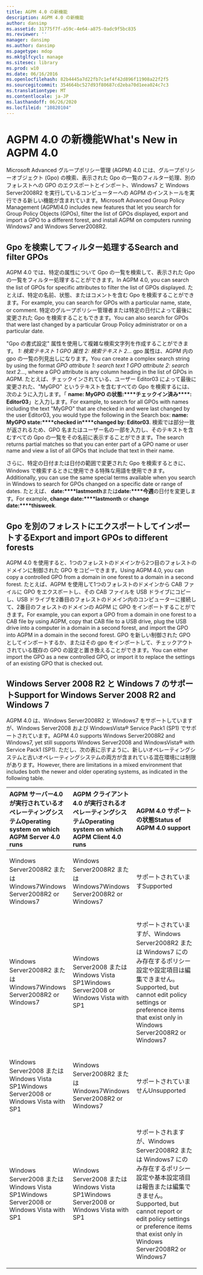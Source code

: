 ```yaml
---
title: AGPM 4.0 の新機能
description: AGPM 4.0 の新機能
author: dansimp
ms.assetid: 31775f7f-a59c-4e64-a875-0adc9f5bc835
ms.reviewer: ''
manager: dansimp
ms.author: dansimp
ms.pagetype: mdop
ms.mktglfcycl: manage
ms.sitesec: library
ms.prod: w10
ms.date: 06/16/2016
ms.openlocfilehash: 82b4445a7d22fb7c1ef4f42d896f11908a22f2f5
ms.sourcegitcommit: 354664bc527d93f80687cd2eba70d1eea024c7c3
ms.translationtype: MT
ms.contentlocale: ja-JP
ms.lasthandoff: 06/26/2020
ms.locfileid: "10820104"
---
```

# <span data-ttu-id="4ed69-103">AGPM 4.0 の新機能</span><span class="sxs-lookup"><span data-stu-id="4ed69-103">What's New in AGPM 4.0</span></span>


<span data-ttu-id="4ed69-104">Microsoft Advanced グループポリシー管理 (AGPM) 4.0 には、グループポリシーオブジェクト (Gpo) の検索、表示された Gpo の一覧のフィルター処理、別のフォレストへの GPO のエクスポートとインポート、Windows7 と Windows Server2008R2 を実行しているコンピューターへの AGPM のインストールを実行できる新しい機能が含まれています。</span><span class="sxs-lookup"><span data-stu-id="4ed69-104">Microsoft Advanced Group Policy Management (AGPM)4.0 includes new features that let you search for Group Policy Objects (GPOs), filter the list of GPOs displayed, export and import a GPO to a different forest, and install AGPM on computers running Windows7 and Windows Server2008R2.</span></span>

## <span data-ttu-id="4ed69-105">Gpo を検索してフィルター処理する</span><span class="sxs-lookup"><span data-stu-id="4ed69-105">Search and filter GPOs</span></span>


<span data-ttu-id="4ed69-106">AGPM 4.0 では、特定の属性について Gpo の一覧を検索して、表示された Gpo の一覧をフィルター処理することができます。</span><span class="sxs-lookup"><span data-stu-id="4ed69-106">In AGPM 4.0, you can search the list of GPOs for specific attributes to filter the list of GPOs displayed.</span></span> <span data-ttu-id="4ed69-107">たとえば、特定の名前、状態、またはコメントを含む Gpo を検索することができます。</span><span class="sxs-lookup"><span data-stu-id="4ed69-107">For example, you can search for GPOs with a particular name, state, or comment.</span></span> <span data-ttu-id="4ed69-108">特定のグループポリシー管理者または特定の日付によって最後に変更された Gpo を検索することもできます。</span><span class="sxs-lookup"><span data-stu-id="4ed69-108">You can also search for GPOs that were last changed by a particular Group Policy administrator or on a particular date.</span></span>

<span data-ttu-id="4ed69-109">"Gpo の書式設定" 属性を使用して複雑な検索文字列を作成することができます。 *1: 検索テキスト 1 GPO 属性 2: 検索テキスト 2...* gpo 属性は、AGPM 内の gpo の一覧の列見出しになります。</span><span class="sxs-lookup"><span data-stu-id="4ed69-109">You can create a complex search string by using the format *GPO attribute 1: search text 1 GPO attribute 2: search text 2…*, where a GPO attribute is any column heading in the list of GPOs in AGPM.</span></span> <span data-ttu-id="4ed69-110">たとえば、チェックインされている、ユーザー Editor03 によって最後に変更された、"MyGPO" というテキストを含むすべての Gpo を検索するには、次のように入力します。「 **name: MyGPO の状態:\*\*\*\*チェックイン済み\*\*\*\*: Editor03**」と入力します。</span><span class="sxs-lookup"><span data-stu-id="4ed69-110">For example, to search for all GPOs with names including the text "MyGPO" that are checked in and were last changed by the user Editor03, you would type the following in the Search box: **name: MyGPO state:\*\*\*\*checked in\*\*\*\*changed by: Editor03**.</span></span> <span data-ttu-id="4ed69-111">検索では部分一致が返されるため、GPO 名またはユーザー名の一部を入力し、そのテキストを含むすべての Gpo の一覧をその名前に表示することができます。</span><span class="sxs-lookup"><span data-stu-id="4ed69-111">The search returns partial matches so that you can enter part of a GPO name or user name and view a list of all GPOs that include that text in their name.</span></span>

<span data-ttu-id="4ed69-112">さらに、特定の日付または日付の範囲で変更された Gpo を検索するときに、Windows で検索するときに使用できる特殊な用語を使用できます。</span><span class="sxs-lookup"><span data-stu-id="4ed69-112">Additionally, you can use the same special terms available when you search in Windows to search for GPOs changed on a specific date or range of dates.</span></span> <span data-ttu-id="4ed69-113">たとえば、 **date:\*\*\*\*lastmonth**または**date:\*\*\*\*今週**の日付を変更します。</span><span class="sxs-lookup"><span data-stu-id="4ed69-113">For example, **change date:\*\*\*\*lastmonth** or **change date:\*\*\*\*thisweek**.</span></span>

## <span data-ttu-id="4ed69-114">Gpo を別のフォレストにエクスポートしてインポートする</span><span class="sxs-lookup"><span data-stu-id="4ed69-114">Export and import GPOs to different forests</span></span>


<span data-ttu-id="4ed69-115">AGPM 4.0 を使用すると、1つのフォレストのドメインから2つ目のフォレストのドメインに制御された GPO をコピーできます。</span><span class="sxs-lookup"><span data-stu-id="4ed69-115">Using AGPM 4.0, you can copy a controlled GPO from a domain in one forest to a domain in a second forest.</span></span> <span data-ttu-id="4ed69-116">たとえば、AGPM を使用して1つのフォレストのドメインから CAB ファイルに GPO をエクスポートし、その CAB ファイルを USB ドライブにコピーし、USB ドライブを2番目のフォレストのドメイン内のコンピューターに接続して、2番目のフォレストのドメインの AGPM に GPO をインポートすることができます。</span><span class="sxs-lookup"><span data-stu-id="4ed69-116">For example, you can export a GPO from a domain in one forest to a CAB file by using AGPM, copy that CAB file to a USB drive, plug the USB drive into a computer in a domain in a second forest, and import the GPO into AGPM in a domain in the second forest.</span></span> <span data-ttu-id="4ed69-117">GPO を新しい制御された GPO としてインポートするか、またはその gpo をインポートして、チェックアウトされている既存の GPO の設定と置き換えることができます。</span><span class="sxs-lookup"><span data-stu-id="4ed69-117">You can either import the GPO as a new controlled GPO, or import it to replace the settings of an existing GPO that is checked out.</span></span>

## <span data-ttu-id="4ed69-118">Windows Server 2008 R2 と Windows 7 のサポート</span><span class="sxs-lookup"><span data-stu-id="4ed69-118">Support for Windows Server 2008 R2 and Windows 7</span></span>


<span data-ttu-id="4ed69-119">AGPM 4.0 は、Windows Server2008R2 と Windows7 をサポートしていますが、Windows Server2008 および WindowsVista® Service Pack1 (SP1) でサポートされています。</span><span class="sxs-lookup"><span data-stu-id="4ed69-119">AGPM 4.0 supports Windows Server2008R2 and Windows7, yet still supports Windows Server2008 and WindowsVista® with Service Pack1 (SP1).</span></span> <span data-ttu-id="4ed69-120">ただし、次の表に示すように、新しいオペレーティングシステムと古いオペレーティングシステムの両方が含まれている混在環境には制限があります。</span><span class="sxs-lookup"><span data-stu-id="4ed69-120">However, there are limitations in a mixed environment that includes both the newer and older operating systems, as indicated in the following table.</span></span>

<table>
<colgroup>
<col width="33%" />
<col width="33%" />
<col width="33%" />
</colgroup>
<thead>
<tr class="header">
<th align="left"><span data-ttu-id="4ed69-121">AGPM サーバー4.0 が実行されているオペレーティングシステム</span><span class="sxs-lookup"><span data-stu-id="4ed69-121">Operating system on which AGPM Server 4.0 runs</span></span></th>
<th align="left"><span data-ttu-id="4ed69-122">AGPM クライアント4.0 が実行されるオペレーティングシステム</span><span class="sxs-lookup"><span data-stu-id="4ed69-122">Operating system on which AGPM Client 4.0 runs</span></span></th>
<th align="left"><span data-ttu-id="4ed69-123">AGPM 4.0 サポートの状態</span><span class="sxs-lookup"><span data-stu-id="4ed69-123">Status of AGPM 4.0 support</span></span></th>
</tr>
</thead>
<tbody>
<tr class="odd">
<td align="left"><p><span data-ttu-id="4ed69-124">Windows Server2008R2 または Windows7</span><span class="sxs-lookup"><span data-stu-id="4ed69-124">Windows Server2008R2 or Windows7</span></span></p></td>
<td align="left"><p><span data-ttu-id="4ed69-125">Windows Server2008R2 または Windows7</span><span class="sxs-lookup"><span data-stu-id="4ed69-125">Windows Server2008R2 or Windows7</span></span></p></td>
<td align="left"><p><span data-ttu-id="4ed69-126">サポートされています</span><span class="sxs-lookup"><span data-stu-id="4ed69-126">Supported</span></span></p></td>
</tr>
<tr class="even">
<td align="left"><p><span data-ttu-id="4ed69-127">Windows Server2008R2 または Windows7</span><span class="sxs-lookup"><span data-stu-id="4ed69-127">Windows Server2008R2 or Windows7</span></span></p></td>
<td align="left"><p><span data-ttu-id="4ed69-128">Windows Server2008 または Windows Vista SP1</span><span class="sxs-lookup"><span data-stu-id="4ed69-128">Windows Server2008 or Windows Vista with SP1</span></span></p></td>
<td align="left"><p><span data-ttu-id="4ed69-129">サポートされていますが、Windows Server2008R2 または Windows7 にのみ存在するポリシー設定や設定項目は編集できません。</span><span class="sxs-lookup"><span data-stu-id="4ed69-129">Supported, but cannot edit policy settings or preference items that exist only in Windows Server2008R2 or Windows7</span></span></p></td>
</tr>
<tr class="odd">
<td align="left"><p><span data-ttu-id="4ed69-130">Windows Server2008 または Windows Vista SP1</span><span class="sxs-lookup"><span data-stu-id="4ed69-130">Windows Server2008 or Windows Vista with SP1</span></span></p></td>
<td align="left"><p><span data-ttu-id="4ed69-131">Windows Server2008R2 または Windows7</span><span class="sxs-lookup"><span data-stu-id="4ed69-131">Windows Server2008R2 or Windows7</span></span></p></td>
<td align="left"><p><span data-ttu-id="4ed69-132">サポートされていません</span><span class="sxs-lookup"><span data-stu-id="4ed69-132">Unsupported</span></span></p></td>
</tr>
<tr class="even">
<td align="left"><p><span data-ttu-id="4ed69-133">Windows Server2008 または Windows Vista SP1</span><span class="sxs-lookup"><span data-stu-id="4ed69-133">Windows Server2008 or Windows Vista with SP1</span></span></p></td>
<td align="left"><p><span data-ttu-id="4ed69-134">Windows Server2008 または Windows Vista SP1</span><span class="sxs-lookup"><span data-stu-id="4ed69-134">Windows Server2008 or Windows Vista with SP1</span></span></p></td>
<td align="left"><p><span data-ttu-id="4ed69-135">サポートされますが、Windows Server2008R2 または Windows7 にのみ存在するポリシー設定や基本設定項目は報告または編集できません。</span><span class="sxs-lookup"><span data-stu-id="4ed69-135">Supported, but cannot report or edit policy settings or preference items that exist only in Windows Server2008R2 or Windows7</span></span></p></td>
</tr>
</tbody>
</table>

 

 

 





